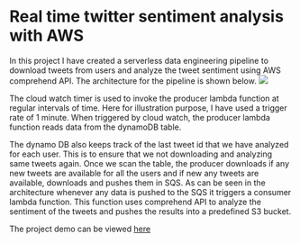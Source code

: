 # Real time twitter sentiment analysis with AWS

In this project I have created a serverless data engineering pipeline to download tweets from users and analyze the tweet sentiment using AWS comprehend API. The architecture for the pipeline is shown below. 
![](https://user-images.githubusercontent.com/58792/55354483-bae7af80-547a-11e9-9909-a5621251065b.png)

The cloud watch timer is used to invoke the producer lambda function at regular intervals of time. Here for illustration purpose, I have used a trigger rate of 1 minute. When triggered by cloud watch, the producer lambda function reads data from the dynamoDB table. 

The dynamo DB also keeps track of the last tweet id that we have analyzed for each user. This is to ensure that we not downloading and analyzing same tweets again. Once we scan the table, the producer downloads if any new tweets are available for all the users and if new any tweets are available, downloads and pushes them in SQS. As can be seen in the architecture whenever any data is pushed to the SQS it triggers a consumer lambda function. This function uses comprehend API to analyze the sentiment of the tweets and pushes the results into a predefined S3 bucket. 

The project demo can be viewed [here](https://youtu.be/Qz2A5Sb1Ez8)
